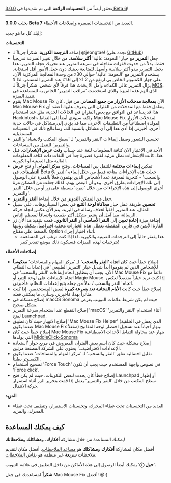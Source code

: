 تحقق أيضاً من **التحسينات الرائعة** التي تم تقديمها في [3.0.0 Beta 6](https://github.com/noah-nuebling/mac-mouse-fix/releases/tag/3.0.0-Beta-6)!


---

يجلب **3.0.0 Beta 7** العديد من التحسينات الصغيرة وإصلاحات الأخطاء.

إليك كل ما هو جديد:

**التحسينات**

- إضافة **الترجمة الكورية**. شكراً جزيلاً لـ @jeongtae! (تجده على [GitHub](https://github.com/jeongtae))
- جعل **التمرير** مع خيار 'النعومة: عالية' **أكثر سلاسة**، من خلال تغيير السرعة تدريجياً فقط، بدلاً من حدوث قفزات مفاجئة في سرعة التمرير عند تحريك عجلة التمرير. هذا يجعل التمرير يبدو أكثر سلاسة وأسهل للمتابعة بعينيك دون جعل الأمور أقل استجابة. يستخدم التمرير مع 'النعومة: عالية' حوالي 30٪ من وحدة المعالجة المركزية الآن، على جهاز الكمبيوتر الخاص بي ارتفع من 1.2٪ إلى 1.6٪ عند التمرير المستمر. لذا لا يزال التمرير عالي الكفاءة وآمل ألا يحدث هذا فرقاً لأي شخص. شكراً جزيلاً لـ [MOS](https://mos.caldis.me/)، الذي ألهم هذه الميزة والذي استخدمت 'مراقب التمرير' الخاص به للمساعدة في تنفيذ الميزة.
- يقوم Mac Mouse Fix الآن **بمعالجة مدخلات الأزرار من جميع المصادر**. من قبل، كان Mac Mouse Fix يتعامل فقط مع المدخلات من الفئران التي يتعرف عليها. أعتقد أن هذا قد يساعد في التوافق مع بعض الفئران في الحالات الحدية، مثل عند استخدام Hackintosh، ولكنه سيؤدي أيضاً إلى التقاط Mac Mouse Fix لمدخلات الأزرار المولدة اصطناعياً من التطبيقات الأخرى، مما قد يؤدي إلى مشاكل في حالات حدية أخرى. أخبرني إذا أدى هذا إلى أي مشاكل بالنسبة لك، وسأعالج ذلك في التحديثات المستقبلية.
- تحسين الشعور وصقل إيماءات 'النقر والتمرير' لـ 'سطح المكتب ولانشباد' و'النقر والتمرير' للتنقل بين المساحات.
- الأخذ في الاعتبار الآن كثافة المعلومات للغة عند حساب **وقت عرض الإشعارات**. قبل هذا، كانت الإشعارات تظل مرئية لفترة قصيرة جداً في اللغات ذات كثافة المعلومات العالية مثل الصينية أو الكورية.
- تمكين **إيماءات مختلفة** للتنقل بين **المساحات**، وفتح **مركز المهام**، أو فتح **عرض التطبيقات**. في Beta 6، جعلت هذه الإجراءات متاحة فقط من خلال إيماءة 'النقر والسحب' - كتجربة لمعرفة عدد الأشخاص الذين يهتمون فعلاً بالقدرة على الوصول إلى تلك الإجراءات بطرق أخرى. يبدو أن البعض يهتم، لذلك جعلت من الممكن مرة أخرى الوصول إلى هذه الإجراءات من خلال 'نقرة' بسيطة على زر أو من خلال 'النقر والتمرير'.
- جعل من الممكن **التدوير** من خلال إيماءة **النقر والتمرير**.
- **تحسين** طريقة عمل خيار **محاكاة لوحة التتبع** في بعض السيناريوهات. على سبيل المثال، عند التمرير أفقياً لحذف رسالة في البريد، يتم الآن عكس اتجاه حركة الرسالة، مما آمل أن يشعر بشكل أكثر طبيعية واتساقاً لمعظم الناس.
- إضافة ميزة **إعادة تعيين** إلى **النقر الأساسي** أو **النقر الثانوي**. قمت بتنفيذ هذا لأن زر الفأرة الأيمن في فأرتي المفضلة تعطل. هذه الخيارات مخفية افتراضياً. يمكنك رؤيتها بالضغط على مفتاح Option أثناء اختيار إجراء.
  - هذا يفتقر حالياً إلى الترجمات للصينية والكورية، لذا إذا كنت ترغب في المساهمة بترجمات لهذه الميزات فسيكون ذلك موضع تقدير كبير!

**إصلاحات الأخطاء**

- إصلاح خطأ حيث كان **اتجاه 'النقر والسحب'** لـ 'مركز المهام والمساحات' **معكوساً** للأشخاص الذين لم يقوموا أبداً بتبديل خيار 'التمرير الطبيعي' في إعدادات النظام. الآن، يجب أن يتطابق اتجاه إيماءات 'النقر والسحب' في Mac Mouse Fix دائماً مع اتجاه الإيماءات على لوحة التتبع أو Magic Mouse. إذا كنت تريد خياراً منفصلاً لعكس اتجاه 'النقر والسحب'، بدلاً من جعله يتبع إعدادات النظام، فأخبرني.
- إصلاح خطأ حيث كانت **الأيام المجانية** **تعد بسرعة كبيرة** لبعض المستخدمين. إذا كنت متأثراً بهذا، فأخبرني وسأرى ما يمكنني فعله.
- إصلاح مشكلة في macOS Sonoma حيث لم يكن شريط علامات التبويب يعرض بشكل صحيح.
- إصلاح التقطع عند استخدام سرعة التمرير 'macOS' أثناء استخدام 'النقر والتمرير' لفتح Launchpad.
- إصلاح الانهيار حيث كان تطبيق 'Mac Mouse Fix Helper' (الذي يعمل في الخلفية عندما يكون Mac Mouse Fix مفعلاً) ينهار أحياناً عند تسجيل اختصار لوحة المفاتيح.
- إصلاح خطأ حيث كان Mac Mouse Fix ينهار عند محاولة التقاط الأحداث الاصطناعية التي يولدها [MiddleClick-Sonoma](https://github.com/artginzburg/MiddleClick-Sonoma)
- إصلاح مشكلة حيث كان اسم بعض الفئران المعروض في مربع حوار 'استعادة الإعدادات الافتراضية...' يحتوي على الشركة المصنعة مرتين.
- تقليل احتمالية تعلق 'النقر والسحب' لـ 'مركز المهام والمساحات' عندما يكون الكمبيوتر بطيئاً.
- تصحيح استخدام 'Force Touch' في نصوص واجهة المستخدم حيث يجب أن تكون 'Force click'.
- إصلاح خطأ كان يحدث لبعض التكوينات، حيث لم يكن فتح Launchpad أو إظهار سطح المكتب من خلال 'النقر والتمرير' يعمل إذا قمت بتحرير الزر أثناء استمرار حركة الانتقال.

**المزيد**

- العديد من التحسينات تحت غطاء المحرك، وتحسينات الاستقرار، وتنظيف تحت غطاء المحرك، والمزيد.

## كيف يمكنك المساعدة

يمكنك المساعدة من خلال مشاركة **أفكارك**، و**مشاكلك** و**ملاحظاتك**!

أفضل مكان لمشاركة **أفكارك** و**مشاكلك** هو [مساعد الملاحظات](https://noah-nuebling.github.io/mac-mouse-fix-feedback-assistant/?type=bug-report).
أفضل مكان لتقديم ملاحظات **سريعة** غير منظمة هو [نقاش الملاحظات](https://github.com/noah-nuebling/mac-mouse-fix/discussions/366).

يمكنك أيضاً الوصول إلى هذه الأماكن من داخل التطبيق في علامة التبويب '**ⓘ حول**'.

**شكراً** لمساعدتك في جعل Mac Mouse Fix أفضل! 😎:)